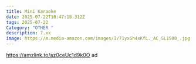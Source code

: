 ```yaml
---
title: Mini Karaoke
date: 2025-07-22T10:47:18.312Z
tags: 2025-07-22
Category: "OTHER "
description: 7.xx
image: https://m.media-amazon.com/images/I/71yxGh4xKfL._AC_SL1500_.jpg
---
```

https://amzlink.to/az0ceUc1d9k0O ad